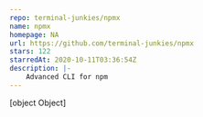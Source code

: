 ```yaml
---
repo: terminal-junkies/npmx
name: npmx
homepage: NA
url: https://github.com/terminal-junkies/npmx
stars: 122
starredAt: 2020-10-11T03:36:54Z
description: |-
    Advanced CLI for npm
---
```


[object Object]
